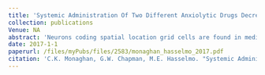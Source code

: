 ```yaml
---
title: 'Systemic Administration Of Two Different Anxiolytic Drugs Decreases Local Field Potential Theta Frequency In The Medial Entorhinal Cortex Without Affecting Grid Cell Firing Fields'
collection: publications
Venue: NA 
abstract: 'Neurons coding spatial location grid cells are found in medial entorhinal cortex MEC and demonstrate increasing size of firing fields and spacing between fields grid scale along the dorsoventral axis This change in grid scale correlates with differences in theta frequency a 610 Hz rhythm in the local field potential LFP and rhythmic firing of cells A relationship between theta frequency and grid scale can be found when examining grid cells recorded in different locations along the dorsoventral axis of MEC When describing the relationship between theta frequency and grid scale it is important to account for the strong positive correlation between theta frequency and running speed Plotting LFP theta frequency across running speeds dissociates two components of this relationship slope and intercept of the linear fit Change in theta frequency through a change in the slope component has been modeled and shown experimentally to affect grid scale but the prediction that change in the intercept component would not affect grid scale has not been tested experimentally This prediction about the relationship of intercept to grid scale is the primary hypothesis tested in the experiments presented here All known anxiolytic drugs decrease hippocampal theta frequency despite their differing mechanisms of action Specifically anxiolytics decrease the intercept of the theta frequencyrunning speed relationship in the hippocampus Here we demonstrate that anxiolytics decrease the intercept of the theta frequencyrunning speed relationship in the MEC similar to hippocampus and the decrease in frequency through this change in intercept does not affect grid scale'
date: 2017-1-1
paperurl: /files/myPubs/files/2583/monaghan_hasselmo_2017.pdf
citation: 'C.K. Monaghan, G.W. Chapman, M.E. Hasselmo. "Systemic Administration Of Two Different Anxiolytic Drugs Decreases Local Field Potential Theta Frequency In The Medial Entorhinal Cortex Without Affecting Grid Cell Firing Fields", <i>Neuroscience</i>, 2017.'
---
```

